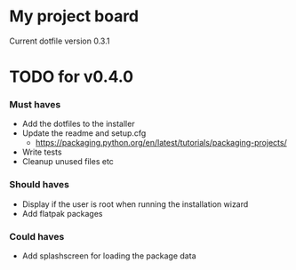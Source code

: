# My project board
Current dotfile version 0.3.1

# TODO for v0.4.0

### Must haves

- Add the dotfiles to the installer
- Update the readme and setup.cfg
  - https://packaging.python.org/en/latest/tutorials/packaging-projects/
- Write tests
- Cleanup unused files etc

### Should haves

- Display if the user is root when running the installation wizard
- Add flatpak packages

### Could haves

- Add splashscreen for loading the package data
